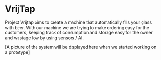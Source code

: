 # VrijTap

Project Vrijtap aims to create a machine that automatically fills your glass with beer. With our machine we are trying to make ordering easy for the customers, keeping track of consumption and storage easy for the owner and wastage low by using sensors / AI.

[A picture of the system will be displayed here when we started working on a prototype]
